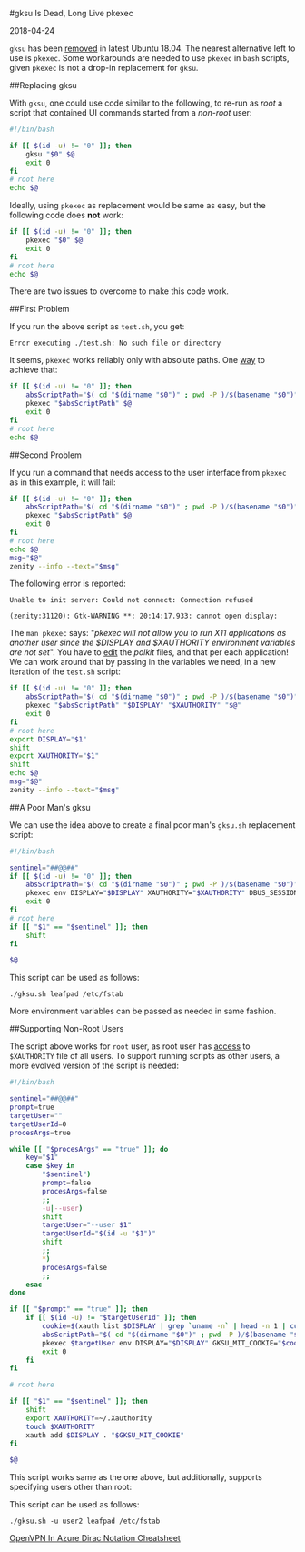 
#gksu Is Dead, Long Live pkexec

2018-04-24

<!--- tags: linux -->

`gksu` has been [removed](https://bugs.launchpad.net/ubuntu/+source/umit/+bug/1740618) in latest Ubuntu 18.04. The nearest alternative left to use is `pkexec`. Some workarounds are needed to use `pkexec` in `bash` scripts, given `pkexec` is not a drop-in replacement for `gksu`.

##Replacing gksu

With `gksu`, one could use code similar to the following, to re-run as *root* a script that contained UI commands started from a *non-root* user: 

```bash
#!/bin/bash

if [[ $(id -u) != "0" ]]; then
    gksu "$0" $@
    exit 0
fi
# root here
echo $@
```

Ideally, using `pkexec` as replacement would be same as easy, but the following code does **not** work:

```bash
if [[ $(id -u) != "0" ]]; then
    pkexec "$0" $@
    exit 0
fi
# root here
echo $@
```

There are two issues to overcome to make this code work.

##First Problem

If you run the above script as `test.sh`, you get:

```
Error executing ./test.sh: No such file or directory
```

It seems, `pkexec` works reliably only with absolute paths. One [way](https://stackoverflow.com/questions/4774054/reliable-way-for-a-bash-script-to-get-the-full-path-to-itself) to achieve that:

```bash
if [[ $(id -u) != "0" ]]; then
    absScriptPath="$( cd "$(dirname "$0")" ; pwd -P )/$(basename "$0")"
    pkexec "$absScriptPath" $@
    exit 0
fi
# root here
echo $@
```

##Second Problem

If you run a command that needs access to the user interface from `pkexec` as in this example, it will fail:

```bash
if [[ $(id -u) != "0" ]]; then
    absScriptPath="$( cd "$(dirname "$0")" ; pwd -P )/$(basename "$0")"
    pkexec "$absScriptPath" $@
    exit 0
fi
# root here
echo $@
msg="$@"
zenity --info --text="$msg"
```

The following error is reported:

```
Unable to init server: Could not connect: Connection refused

(zenity:31120): Gtk-WARNING **: 20:14:17.933: cannot open display:
```

The `man pkexec` says: "*pkexec will not allow you to run X11 applications as another user since the $DISPLAY and $XAUTHORITY environment variables are not set*". You have to [edit](https://unix.stackexchange.com/questions/203136/how-do-i-run-gui-applications-as-root-by-using-pkexec) the *polkit* files, and that per each application! We can work around that by passing in the variables we need, in a new iteration of the `test.sh` script:

```bash
if [[ $(id -u) != "0" ]]; then
    absScriptPath="$( cd "$(dirname "$0")" ; pwd -P )/$(basename "$0")"
    pkexec "$absScriptPath" "$DISPLAY" "$XAUTHORITY" "$@"
    exit 0
fi
# root here
export DISPLAY="$1"
shift
export XAUTHORITY="$1"
shift
echo $@
msg="$@"
zenity --info --text="$msg"
```

##A Poor Man's gksu

We can use the idea above to create a final poor man's `gksu.sh` replacement script:

```bash
#!/bin/bash

sentinel="##@@##"
if [[ $(id -u) != "0" ]]; then
    absScriptPath="$( cd "$(dirname "$0")" ; pwd -P )/$(basename "$0")"
    pkexec env DISPLAY="$DISPLAY" XAUTHORITY="$XAUTHORITY" DBUS_SESSION_BUS_ADDRESS="$DBUS_SESSION_BUS_ADDRESS" "$absScriptPath" "$sentinel" "$@"
    exit 0
fi
# root here
if [[ "$1" == "$sentinel" ]]; then
    shift
fi

$@

```

This script can be used as follows:

```
./gksu.sh leafpad /etc/fstab
```

More environment variables can be passed as needed in same fashion.

##Supporting Non-Root Users

The script above works for `root` user, as root user has [access](https://serverfault.com/questions/51005/how-to-use-xauth-to-run-graphical-application-via-other-user-on-linux) to `$XAUTHORITY` file of all users. To support running scripts as other users, a more evolved version of the script is needed:

```bash
#!/bin/bash

sentinel="##@@##"
prompt=true
targetUser=""
targetUserId=0
procesArgs=true

while [[ "$procesArgs" == "true" ]]; do
    key="$1"
    case $key in
        "$sentinel")
        prompt=false
        procesArgs=false
        ;;
        -u|--user)
        shift
        targetUser="--user $1"
        targetUserId="$(id -u "$1")"
        shift
        ;;
        *)
        procesArgs=false
        ;;  
    esac        
done

if [[ "$prompt" == "true" ]]; then
    if [[ $(id -u) != "$targetUserId" ]]; then
        cookie=$(xauth list $DISPLAY | grep `uname -n` | head -n 1 | cut -d ' ' -f 5)
        absScriptPath="$( cd "$(dirname "$0")" ; pwd -P )/$(basename "$0")"
        pkexec $targetUser env DISPLAY="$DISPLAY" GKSU_MIT_COOKIE="$cookie" DBUS_SESSION_BUS_ADDRESS="$DBUS_SESSION_BUS_ADDRESS" "$absScriptPath" "$sentinel" "$@"
        exit 0
    fi
fi

# root here

if [[ "$1" == "$sentinel" ]]; then
    shift
    export XAUTHORITY=~/.Xauthority
    touch $XAUTHORITY
    xauth add $DISPLAY . "$GKSU_MIT_COOKIE"
fi

$@

```


This script works same as the one above, but additionally, supports specifying users other than root:

This script can be used as follows:

```
./gksu.sh -u user2 leafpad /etc/fstab
```

<ins class='nfooter'><a rel='prev' id='fprev' href='#blog/2018/2018-04-25-OpenVPN-In-Azure.md'>OpenVPN In Azure</a> <a rel='next' id='fnext' href='#blog/2018/2018-01-27-Dirac-Notation-Cheatsheet.md'>Dirac Notation Cheatsheet</a></ins>
